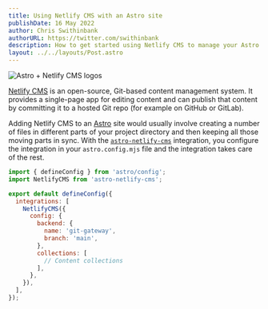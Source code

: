 ```yaml
---
title: Using Netlify CMS with an Astro site
publishDate: 16 May 2022
author: Chris Swithinbank
authorURL: https://twitter.com/swithinbank
description: How to get started using Netlify CMS to manage your Astro site’s content
layout: ../../layouts/Post.astro
---
```

![Astro + Netlify CMS logos](/assets/blog/header.png)

[Netlify CMS](https://www.netlifycms.org/) is an open-source, Git-based content management system. It provides a single-page app for editing content and can publish that content by committing it to a hosted Git repo (for example on GitHub or GitLab).

Adding Netlify CMS to an [Astro](https://astro.build/) site would usually involve creating a number of files in different parts of your project directory and then keeping all those moving parts in sync. With the [`astro-netlify-cms`](https://github.com/delucis/astro-netlify-cms/) integration, you configure the integration in your `astro.config.mjs` file and the integration takes care of the rest.

```javascript
import { defineConfig } from 'astro/config';
import NetlifyCMS from 'astro-netlify-cms';

export default defineConfig({
  integrations: [
    NetlifyCMS({
      config: {
        backend: {
          name: 'git-gateway',
          branch: 'main',
        },
        collections: [
          // Content collections
        ],
      },
    }),
  ],
});
```